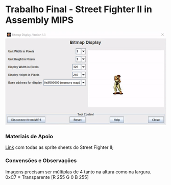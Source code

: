 # Trabalho Final - Street Fighter II in Assembly MIPS

![](Ryu/Ryuu.gif)


### Materiais de Apoio

[Link](https://www.spriters-resource.com/snes/supersf2) com todas as sprite sheets do Street Fighter II;


### Convensões e Observações

Imagens precisam ser múltiplas de 4 tanto na altura como na largura.\
0xC7 = Transparente [R 255 G 0 B 255]
